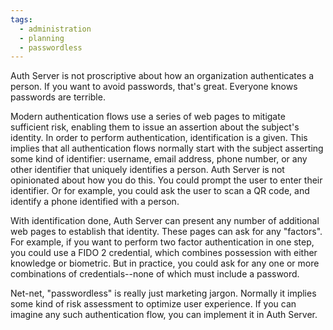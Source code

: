 ```yaml
---
tags:
  - administration
  - planning
  - passwordless
---
```


Auth Server is not proscriptive about how an organization authenticates a
person. If you want to avoid passwords, that's great. Everyone knows
passwords are terrible.

Modern authentication flows use a series of web pages to mitigate sufficient
risk, enabling them to issue an assertion about the subject's identity. In
order to perform authentication, identification is a given. This implies that
all authentication flows normally start with the subject asserting some kind of
identifier: username, email address, phone number, or any other identifier that
uniquely identifies a person. Auth Server is not opinionated about how you do
this. You could prompt the user to enter their identifier. Or for example, you
could ask the user to scan a QR code, and identify a phone identified with a
person.

With identification done, Auth Server can present any number of additional
web pages to establish that identity. These pages can ask for any "factors".
For example, if you want to perform two factor authentication in one step,
you could use a FIDO 2 credential, which combines possession with either
knowledge or biometric. But in practice, you could ask for any one or more
combinations of credentials--none of which must include a password.

Net-net, "passwordless" is really just marketing jargon. Normally it implies
some kind of risk assessment to optimize user experience. If you can imagine
any such authentication flow, you can implement it in Auth Server. 
